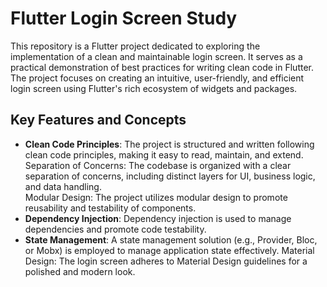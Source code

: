 #  Flutter Login Screen Study
 This repository is a Flutter project dedicated to exploring the implementation of a clean and maintainable login screen. It serves as a practical demonstration of best practices for writing clean code in Flutter. The project focuses on creating an intuitive, user-friendly, and efficient login screen using Flutter's rich ecosystem of widgets and packages.  
 ## Key Features and Concepts ## 
 + **Clean Code Principles**: The project is structured and written following clean code principles, making it easy to read, maintain, and extend.  
 Separation of Concerns: The codebase is organized with a clear separation of concerns, including distinct layers for UI, business logic, and data handling.  
 Modular Design: The project utilizes modular design to promote reusability and testability of components.  
 + **Dependency Injection**: Dependency injection is used to manage dependencies and promote code testability.  
 + **State Management**: A state management solution (e.g., Provider, Bloc, or Mobx) is employed to manage application state effectively.  Material Design: The login screen adheres to Material Design guidelines for a polished and modern look.
